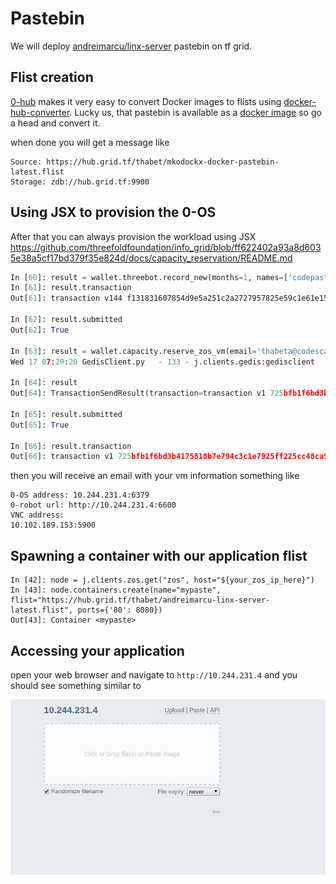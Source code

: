 # Pastebin

We will deploy [andreimarcu/linx-server](https://github.com/andreimarcu/linx-server) pastebin on tf grid.


## Flist creation
[0-hub](https://hub.grid.tf) makes it very easy to convert Docker images to flists using [docker-hub-converter](https://hub.grid.tf/docker-convert). 
Lucky us, that pastebin is available as a [docker image](https://hub.docker.com/r/mkodockx/docker-pastebin) so go a head and convert it.

when done you will get a message like 
```
Source: https://hub.grid.tf/thabet/mkodockx-docker-pastebin-latest.flist
Storage: zdb://hub.grid.tf:9900
```

## Using JSX to provision the 0-OS
After that you can always provision the workload using JSX
https://github.com/threefoldfoundation/info_grid/blob/ff622402a93a8d6035e38a5cf17bd379f35e824d/docs/capacity_reservation/README.md

```python
In [60]: result = wallet.threebot.record_new(months=1, names=['codepaste'], addresses=['codepaste.org'])
In [61]: result.transaction
Out[61]: transaction v144 f131831607854d9e5a251c2a2727957825e59c1e61e15a240fac49542e99a51b

In [62]: result.submitted
Out[62]: True

In [63]: result = wallet.capacity.reserve_zos_vm(email='thabeta@codescalers.com', threebot_id='codepaste', location='kristof-farm', size=1)
Wed 17 07:29:20 GedisClient.py   - 133 - j.clients.gedis:gedisclient        : redisclient: notary.grid.tf:5000 

In [64]: result
Out[64]: TransactionSendResult(transaction=transaction v1 725bfb1f6bd3b4175818b7e794c3c1e7925ff225cc48ca947c362e73b852a971, submitted=True)

In [65]: result.submitted
Out[65]: True

In [66]: result.transaction
Out[66]: transaction v1 725bfb1f6bd3b4175818b7e794c3c1e7925ff225cc48ca947c362e73b852a971

```


then you will receive an email with your vm information something like

```
0-OS address: 10.244.231.4:6379
0-robot url: http://10.244.231.4:6600
VNC address:
10.102.189.153:5900
```


## Spawning a container with our application flist



```ipython
In [42]: node = j.clients.zos.get("zos", host="${your_zos_ip_here}")
In [43]: node.containers.create(name="mypaste", flist="https://hub.grid.tf/thabet/andreimarcu-linx-server-latest.flist", ports={'80': 8080})
Out[43]: Container <mypaste>

```

## Accessing your application
open your web browser and navigate to `http://10.244.231.4` and you should see something similar to

![Pastebin](./images/pastebin.jpg)

